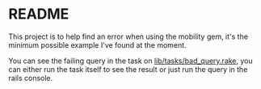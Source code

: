 # README

This project is to help find an error when using the mobility gem, it's the minimum possible example I've found at the moment.

You can see the failing query in the task on [lib/tasks/bad_query.rake](lib/tasks/bad_query.rake), you can either run the task itself to see the result or just run the query in the rails console.
